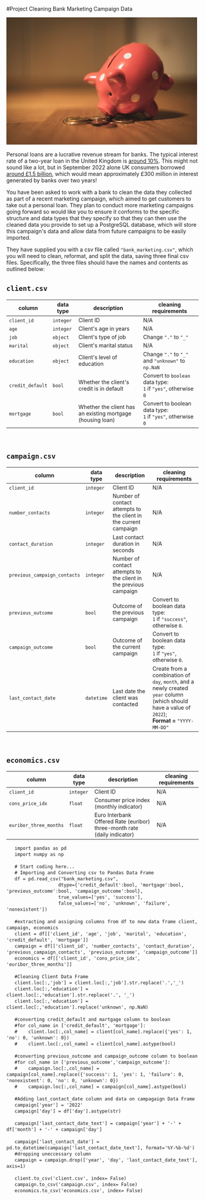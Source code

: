 #Project Cleaning Bank Marketing Campaign Data

![Piggy bank](piggy_bank.jpg)

Personal loans are a lucrative revenue stream for banks. The typical interest rate of a two-year loan in the United Kingdom is [around 10%](https://www.experian.com/blogs/ask-experian/whats-a-good-interest-rate-for-a-personal-loan/). This might not sound like a lot, but in September 2022 alone UK consumers borrowed [around £1.5 billion](https://www.ukfinance.org.uk/system/files/2022-12/Household%20Finance%20Review%202022%20Q3-%20Final.pdf), which would mean approximately £300 million in interest generated by banks over two years!

You have been asked to work with a bank to clean the data they collected as part of a recent marketing campaign, which aimed to get customers to take out a personal loan. They plan to conduct more marketing campaigns going forward so would like you to ensure it conforms to the specific structure and data types that they specify so that they can then use the cleaned data you provide to set up a PostgreSQL database, which will store this campaign's data and allow data from future campaigns to be easily imported. 

They have supplied you with a csv file called `"bank_marketing.csv"`, which you will need to clean, reformat, and split the data, saving three final csv files. Specifically, the three files should have the names and contents as outlined below:

## `client.csv`

| column | data type | description | cleaning requirements |
|--------|-----------|-------------|-----------------------|
| `client_id` | `integer` | Client ID | N/A |
| `age` | `integer` | Client's age in years | N/A |
| `job` | `object` | Client's type of job | Change `"."` to `"_"` |
| `marital` | `object` | Client's marital status | N/A |
| `education` | `object` | Client's level of education | Change `"."` to `"_"` and `"unknown"` to `np.NaN` |
| `credit_default` | `bool` | Whether the client's credit is in default | Convert to `boolean` data type:<br> `1` if `"yes"`, otherwise `0` |
| `mortgage` | `bool` | Whether the client has an existing mortgage (housing loan) | Convert to boolean data type:<br> `1` if `"yes"`, otherwise `0` |

<br>

## `campaign.csv`

| column | data type | description | cleaning requirements |
|--------|-----------|-------------|-----------------------|
| `client_id` | `integer` | Client ID | N/A |
| `number_contacts` | `integer` | Number of contact attempts to the client in the current campaign | N/A |
| `contact_duration` | `integer` | Last contact duration in seconds | N/A |
| `previous_campaign_contacts` | `integer` | Number of contact attempts to the client in the previous campaign | N/A |
| `previous_outcome` | `bool` | Outcome of the previous campaign | Convert to boolean data type:<br> `1` if `"success"`, otherwise `0`. |
| `campaign_outcome` | `bool` | Outcome of the current campaign | Convert to boolean data type:<br> `1` if `"yes"`, otherwise `0`. |
| `last_contact_date` | `datetime` | Last date the client was contacted | Create from a combination of `day`, `month`, and a newly created `year` column (which should have a value of `2022`); <br> **Format =** `"YYYY-MM-DD"` |

<br>

## `economics.csv`

| column | data type | description | cleaning requirements |
|--------|-----------|-------------|-----------------------|
| `client_id` | `integer` | Client ID | N/A |
| `cons_price_idx` | `float` | Consumer price index (monthly indicator) | N/A |
| `euribor_three_months` | `float` | Euro Interbank Offered Rate (euribor) three-month rate (daily indicator) | N/A |  

 ```{python}
    import pandas as pd
    import numpy as np

    # Start coding here...
    # Importing and Converting csv to Pandas Data Frame
    df = pd.read_csv("bank_marketing.csv",
                    dtype={'credit_default':bool, 'mortgage':bool, 'previous_outcome':bool, 'campaign_outcome':bool},
                    true_values=['yes', 'success'],
                    false_values=['no', 'unknown', 'failure', 'nonexistent'])
    
    #extracting and assigning columns from df to new data frame client, campaign, economics
    client = df[['client_id', 'age', 'job', 'marital', 'education', 'credit_default', 'mortgage']]
    campaign = df[['client_id', 'number_contacts', 'contact_duration', 'previous_campaign_contacts', 'previous_outcome', 'campaign_outcome']]
    economics = df[['client_id', 'cons_price_idx', 'euribor_three_months']]
    
    #Cleaning Client Data Frame
    client.loc[:,'job'] = client.loc[:,'job'].str.replace('.','_')
    client.loc[:,'education'] = client.loc[:,'education'].str.replace('.', '_')
    client.loc[:,'education'] = client.loc[:,'education'].replace('unknown', np.NaN)
    
    #converting credit_default and martgage column to boolean
    #for col_name in ['credit_default', 'mortgage']:
    #    client.loc[:,col_name] = client[col_name].replace({'yes': 1, 'no': 0, 'unknown': 0})
    #    client.loc[:,col_name] = client[col_name].astype(bool)
    
    #converting previous_outcome and campaign_outcome column to boolean
    #for col_name in ['previous_outcome','campaign_outcome']:
    #    campaign.loc[:,col_name] = campaign[col_name].replace({'success': 1, 'yes': 1, 'failure': 0, 'nonexistent': 0, 'no': 0, 'unknown': 0})
    #    campaign.loc[:,col_name] = campaign[col_name].astype(bool)
    
    #Adding last_contact_date column and data on campagaign Data Frame
    campaign['year'] = '2022'
    campaign['day'] = df['day'].astype(str)
    
    campaign['last_contact_date_text'] = campaign['year'] + '-' + df['month'] + '-' + campaign['day']
    
    campaign['last_contact_date'] = pd.to_datetime(campaign['last_contact_date_text'], format='%Y-%b-%d')
    #dropping uneccessary column
    campaign = campaign.drop(['year', 'day', 'last_contact_date_text'], axis=1)
    
    client.to_csv('client.csv', index= False)
    campaign.to_csv('campaign.csv', index= False)
    economics.to_csv('economics.csv', index= False)
```

